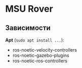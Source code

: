# MSU Rover

## Зависимости

**Apt** (`sudo apt install ...`):

- ros-noetic-velocity-controllers
- ros-noetic-gazebo-plugins
- ros-noetic-ros-controllers
